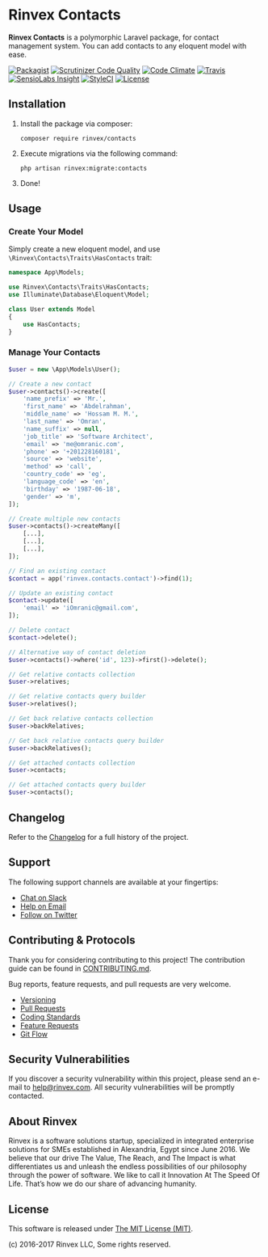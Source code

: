 # Rinvex Contacts

**Rinvex Contacts** is a polymorphic Laravel package, for contact management system. You can add contacts to any eloquent model with ease.

[![Packagist](https://img.shields.io/packagist/v/rinvex/contacts.svg?label=Packagist&style=flat-square)](https://packagist.org/packages/rinvex/contacts)
[![Scrutinizer Code Quality](https://img.shields.io/scrutinizer/g/rinvex/contacts.svg?label=Scrutinizer&style=flat-square)](https://scrutinizer-ci.com/g/rinvex/contacts/)
[![Code Climate](https://img.shields.io/codeclimate/github/rinvex/contacts.svg?label=CodeClimate&style=flat-square)](https://codeclimate.com/github/rinvex/contacts)
[![Travis](https://img.shields.io/travis/rinvex/contacts.svg?label=TravisCI&style=flat-square)](https://travis-ci.org/rinvex/contacts)
[![SensioLabs Insight](https://img.shields.io/sensiolabs/i/8f0346d3-9e8c-4044-9b14-49a858b882d6.svg?label=SensioLabs&style=flat-square)](https://insight.sensiolabs.com/projects/8f0346d3-9e8c-4044-9b14-49a858b882d6)
[![StyleCI](https://styleci.io/repos/97991812/shield)](https://styleci.io/repos/97991812)
[![License](https://img.shields.io/packagist/l/rinvex/contacts.svg?label=License&style=flat-square)](https://github.com/rinvex/contacts/blob/develop/LICENSE)


## Installation

1. Install the package via composer:
    ```shell
    composer require rinvex/contacts
    ```

2. Execute migrations via the following command:
    ```
    php artisan rinvex:migrate:contacts
    ```

3. Done!


## Usage

### Create Your Model

Simply create a new eloquent model, and use `\Rinvex\Contacts\Traits\HasContacts` trait:
```php
namespace App\Models;

use Rinvex\Contacts\Traits\HasContacts;
use Illuminate\Database\Eloquent\Model;

class User extends Model
{
    use HasContacts;
}
```

### Manage Your Contacts

```php
$user = new \App\Models\User();

// Create a new contact
$user->contacts()->create([
    'name_prefix' => 'Mr.',
    'first_name' => 'Abdelrahman',
    'middle_name' => 'Hossam M. M.',
    'last_name' => 'Omran',
    'name_suffix' => null,
    'job_title' => 'Software Architect',
    'email' => 'me@omranic.com',
    'phone' => '+201228160181',
    'source' => 'website',
    'method' => 'call',
    'country_code' => 'eg',
    'language_code' => 'en',
    'birthday' => '1987-06-18',
    'gender' => 'm',
]);

// Create multiple new contacts
$user->contacts()->createMany([
    [...],
    [...],
    [...],
]);

// Find an existing contact
$contact = app('rinvex.contacts.contact')->find(1);

// Update an existing contact
$contact->update([
    'email' => 'iOmranic@gmail.com',
]);

// Delete contact
$contact->delete();

// Alternative way of contact deletion
$user->contacts()->where('id', 123)->first()->delete();

// Get relative contacts collection
$user->relatives;

// Get relative contacts query builder
$user->relatives();

// Get back relative contacts collection
$user->backRelatives;

// Get back relative contacts query builder
$user->backRelatives();

// Get attached contacts collection
$user->contacts;

// Get attached contacts query builder
$user->contacts();
```


## Changelog

Refer to the [Changelog](CHANGELOG.md) for a full history of the project.


## Support

The following support channels are available at your fingertips:

- [Chat on Slack](http://chat.rinvex.com)
- [Help on Email](mailto:help@rinvex.com)
- [Follow on Twitter](https://twitter.com/rinvex)


## Contributing & Protocols

Thank you for considering contributing to this project! The contribution guide can be found in [CONTRIBUTING.md](CONTRIBUTING.md).

Bug reports, feature requests, and pull requests are very welcome.

- [Versioning](CONTRIBUTING.md#versioning)
- [Pull Requests](CONTRIBUTING.md#pull-requests)
- [Coding Standards](CONTRIBUTING.md#coding-standards)
- [Feature Requests](CONTRIBUTING.md#feature-requests)
- [Git Flow](CONTRIBUTING.md#git-flow)


## Security Vulnerabilities

If you discover a security vulnerability within this project, please send an e-mail to [help@rinvex.com](help@rinvex.com). All security vulnerabilities will be promptly contacted.


## About Rinvex

Rinvex is a software solutions startup, specialized in integrated enterprise solutions for SMEs established in Alexandria, Egypt since June 2016. We believe that our drive The Value, The Reach, and The Impact is what differentiates us and unleash the endless possibilities of our philosophy through the power of software. We like to call it Innovation At The Speed Of Life. That’s how we do our share of advancing humanity.


## License

This software is released under [The MIT License (MIT)](LICENSE).

(c) 2016-2017 Rinvex LLC, Some rights reserved.
